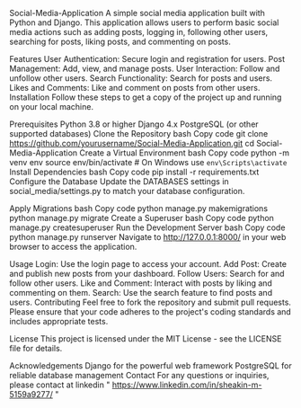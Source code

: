 Social-Media-Application
A simple social media application built with Python and Django. This application allows users to perform basic social media actions such as adding posts, logging in, following other users, searching for posts, liking posts, and commenting on posts.

Features
User Authentication: Secure login and registration for users.
Post Management: Add, view, and manage posts.
User Interaction: Follow and unfollow other users.
Search Functionality: Search for posts and users.
Likes and Comments: Like and comment on posts from other users.
Installation
Follow these steps to get a copy of the project up and running on your local machine.

Prerequisites
Python 3.8 or higher
Django 4.x
PostgreSQL (or other supported databases)
Clone the Repository
bash
Copy code
git clone https://github.com/yourusername/Social-Media-Application.git
cd Social-Media-Application
Create a Virtual Environment
bash
Copy code
python -m venv env
source env/bin/activate  # On Windows use `env\Scripts\activate`
Install Dependencies
bash
Copy code
pip install -r requirements.txt
Configure the Database
Update the DATABASES settings in social_media/settings.py to match your database configuration.

Apply Migrations
bash
Copy code
python manage.py makemigrations
python manage.py migrate
Create a Superuser
bash
Copy code
python manage.py createsuperuser
Run the Development Server
bash
Copy code
python manage.py runserver
Navigate to http://127.0.0.1:8000/ in your web browser to access the application.

Usage
Login: Use the login page to access your account.
Add Post: Create and publish new posts from your dashboard.
Follow Users: Search for and follow other users.
Like and Comment: Interact with posts by liking and commenting on them.
Search: Use the search feature to find posts and users.
Contributing
Feel free to fork the repository and submit pull requests. Please ensure that your code adheres to the project's coding standards and includes appropriate tests.

License
This project is licensed under the MIT License - see the LICENSE file for details.

Acknowledgements
Django for the powerful web framework
PostgreSQL for reliable database management
Contact
For any questions or inquiries, please contact at linkedin " https://www.linkedin.com/in/sheakin-m-5159a9277/ "
